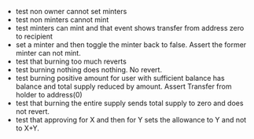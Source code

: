  - test non owner cannot set minters
 - test non minters cannot mint
 - test minters can mint and that event shows transfer from address zero to recipient
 - set a minter and then toggle the minter back to false. Assert the former minter can not mint.
 - test that burning too much reverts
 - test burning nothing does nothing. No revert.
 - test burning positive amount for user with sufficient balance has balance and total supply reduced by amount. Assert Transfer from holder to address(0)
 - test that burning the entire supply sends total supply to zero and does not revert.
 - test that approving for X and then for Y sets the allowance to Y and not to X+Y.
